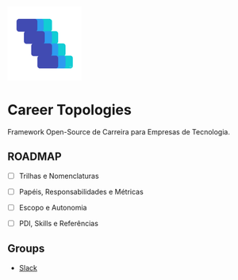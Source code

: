 <img src="https://raw.githubusercontent.com/Career-Topologies/.github/main/profile/logo-5.png" width="150">




# Career Topologies

Framework Open-Source de Carreira para Empresas de Tecnologia.

## ROADMAP

- [ ] Trilhas e Nomenclaturas
- [ ] Papéis, Responsabilidades e Métricas
- [ ] Escopo e Autonomia
- [ ] PDI, Skills e Referências


## Groups

- [Slack](https://join.slack.com/t/sgespaco/shared_invite/zt-1aaoqosnq-4LK2NIWKCZoH94LQ0FSuqQ)
